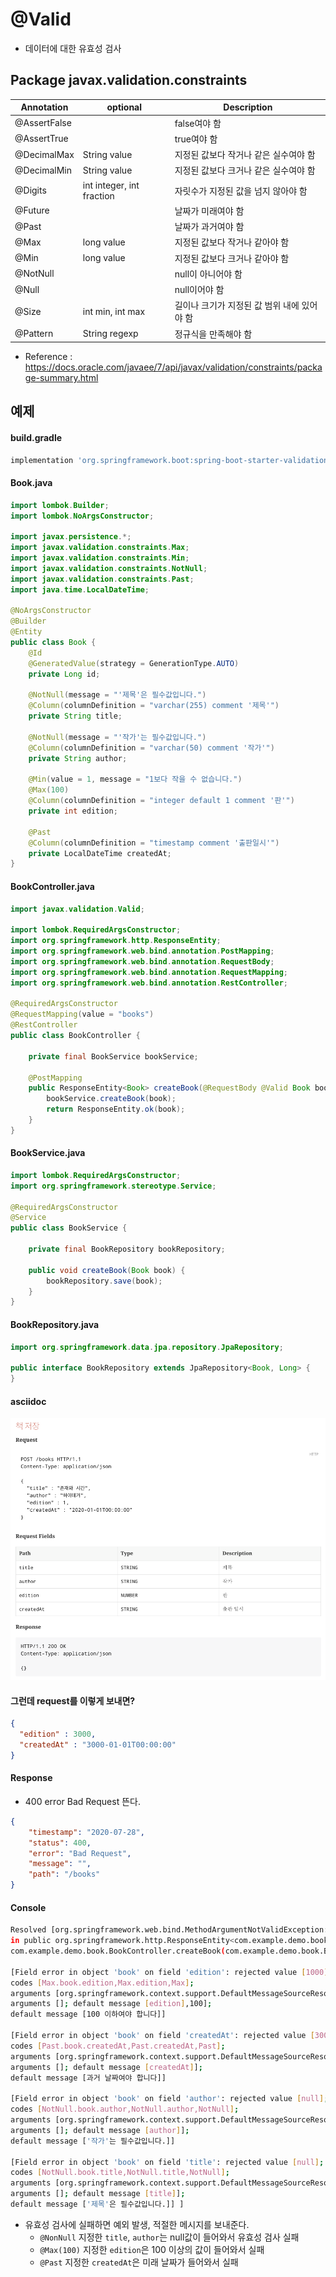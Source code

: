 # @Valid
- 데이터에 대한 유효성 검사

## Package javax.validation.constraints
Annotation | optional | Description
--- | --- | ---
@AssertFalse | | false여야 함
@AssertTrue | | true여야 함
@DecimalMax | String value | 지정된 값보다 작거나 같은 실수여야 함
@DecimalMin | String value | 지정된 값보다 크거나 같은 실수여야 함
@Digits | int integer, int fraction | 자릿수가 지정된 값을 넘지 않아야 함
@Future | | 날짜가 미래여야 함
@Past | | 날짜가 과거여야 함
@Max | long value | 지정된 값보다 작거나 같아야 함
@Min | long value | 지정된 값보다 크거나 같아야 함
@NotNull | | null이 아니어야 함
@Null | | null이어야 함
@Size | int min, int max | 길이나 크기가 지정된 값 범위 내에 있어야 함
@Pattern | String regexp | 정규식을 만족해야 함

- Reference : https://docs.oracle.com/javaee/7/api/javax/validation/constraints/package-summary.html


## 예제

#### build.gradle
```groovy
implementation 'org.springframework.boot:spring-boot-starter-validation'
```
#### Book.java
```java
import lombok.Builder;
import lombok.NoArgsConstructor;

import javax.persistence.*;
import javax.validation.constraints.Max;
import javax.validation.constraints.Min;
import javax.validation.constraints.NotNull;
import javax.validation.constraints.Past;
import java.time.LocalDateTime;

@NoArgsConstructor
@Builder
@Entity
public class Book {
	@Id
	@GeneratedValue(strategy = GenerationType.AUTO)
	private Long id;

	@NotNull(message = "'제목'은 필수값입니다.")
	@Column(columnDefinition = "varchar(255) comment '제목'")
	private String title;

	@NotNull(message = "'작가'는 필수값입니다.")
	@Column(columnDefinition = "varchar(50) comment '작가'")
	private String author;

	@Min(value = 1, message = "1보다 작을 수 없습니다.")
	@Max(100)
	@Column(columnDefinition = "integer default 1 comment '판'")
	private int edition;

	@Past
	@Column(columnDefinition = "timestamp comment '출판일시'")
	private LocalDateTime createdAt;
}
```

#### BookController.java
```java
import javax.validation.Valid;

import lombok.RequiredArgsConstructor;
import org.springframework.http.ResponseEntity;
import org.springframework.web.bind.annotation.PostMapping;
import org.springframework.web.bind.annotation.RequestBody;
import org.springframework.web.bind.annotation.RequestMapping;
import org.springframework.web.bind.annotation.RestController;

@RequiredArgsConstructor
@RequestMapping(value = "books")
@RestController
public class BookController {

	private final BookService bookService;

	@PostMapping
	public ResponseEntity<Book> createBook(@RequestBody @Valid Book book) {
		bookService.createBook(book);
		return ResponseEntity.ok(book);
	}
}
```

#### BookService.java
```java
import lombok.RequiredArgsConstructor;
import org.springframework.stereotype.Service;

@RequiredArgsConstructor
@Service
public class BookService {

	private final BookRepository bookRepository;

	public void createBook(Book book) {
		bookRepository.save(book);
	}
}
```

#### BookRepository.java
```java
import org.springframework.data.jpa.repository.JpaRepository;

public interface BookRepository extends JpaRepository<Book, Long> {
}
```

#### asciidoc
![asciidoc](.%5B20200728%5D_@Valid_images/01_adoc.png)

#### 그런데 request를 이렇게 보내면?
```json
{
  "edition" : 3000,
  "createdAt" : "3000-01-01T00:00:00"
}
```

#### Response
- 400 error Bad Request 뜬다.
```json
{
    "timestamp": "2020-07-28",
    "status": 400,
    "error": "Bad Request",
    "message": "",
    "path": "/books"
}
```

#### Console
```bash
Resolved [org.springframework.web.bind.MethodArgumentNotValidException: Validation failed for argument [0] 
in public org.springframework.http.ResponseEntity<com.example.demo.book.Book> 
com.example.demo.book.BookController.createBook(com.example.demo.book.Book) with 4 errors: 

[Field error in object 'book' on field 'edition': rejected value [1000]; 
codes [Max.book.edition,Max.edition,Max]; 
arguments [org.springframework.context.support.DefaultMessageSourceResolvable: codes [book.edition,edition]; 
arguments []; default message [edition],100]; 
default message [100 이하여야 합니다]]

[Field error in object 'book' on field 'createdAt': rejected value [3000-01-01T00:00]; 
codes [Past.book.createdAt,Past.createdAt,Past]; 
arguments [org.springframework.context.support.DefaultMessageSourceResolvable: codes [book.createdAt,createdAt]; 
arguments []; default message [createdAt]]; 
default message [과거 날짜여야 합니다]] 

[Field error in object 'book' on field 'author': rejected value [null]; 
codes [NotNull.book.author,NotNull.author,NotNull]; 
arguments [org.springframework.context.support.DefaultMessageSourceResolvable: codes [book.author,author]; 
arguments []; default message [author]]; 
default message ['작가'는 필수값입니다.]] 

[Field error in object 'book' on field 'title': rejected value [null]; 
codes [NotNull.book.title,NotNull.title,NotNull]; 
arguments [org.springframework.context.support.DefaultMessageSourceResolvable: codes [book.title,title]; 
arguments []; default message [title]]; 
default message ['제목'은 필수값입니다.]] ]
```
- 유효성 검사에 실패하면 예외 발생, 적절한 메시지를 보내준다.
   - `@NonNull` 지정한 `title`, `author`는 null값이 들어와서 유효성 검사 실패
   - `@Max(100)` 지정한 `edition`은 100 이상의 값이 들어와서 실패
   - `@Past` 지정한 `createdAt`은 미래 날짜가 들어와서 실패

